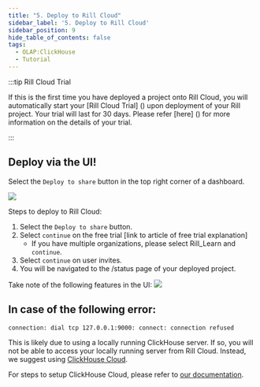 ```yaml
---
title: "5. Deploy to Rill Cloud"
sidebar_label: '5. Deploy to Rill Cloud'
sidebar_position: 9
hide_table_of_contents: false
tags:
  - OLAP:ClickHouse
  - Tutorial
---
```

:::tip Rill Cloud Trial

If this is the first time you have deployed a project onto Rill Cloud, you will automatically start your [Rill Cloud Trial] () upon deployment of your Rill project. Your trial will last for 30 days. Please refer [here] () for more information on the details of your trial.

:::

## Deploy via the UI!

Select the `Deploy to share` button in the top right corner of a dashboard.

<img src = '/img/tutorials/rill-basics/deploy-ui.gif' class='rounded-gif' />
<br />

Steps to deploy to Rill Cloud:
1. Select the `Deploy to share` button.
2. Select `continue` on the free trial [link to article of free trial explanation]
    - If you have multiple organizations, please select Rill_Learn and `continue`.
3. Select `continue` on user invites.
4. You will be navigated to the /status page of your deployed project.


Take note of the following features in the UI:
<img src = '/img/tutorials/rill-basics/ui-explained.gif' class='rounded-gif' />

## In case of the following error:

```bash
connection: dial tcp 127.0.0.1:9000: connect: connection refused
```

This is likely due to using a locally running ClickHouse server. If so, you will not be able to access your locally running server from Rill Cloud. Instead, we suggest using [ClickHouse Cloud](https://clickhouse.com/cloud). 

For steps to setup ClickHouse Cloud, please refer to [our documentation](https://docs.rilldata.com/build/connectors/olap/clickhouse#connecting-to-clickhouse-cloud).
